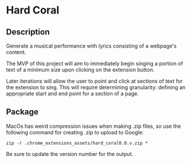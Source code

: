# Hard Coral

## Description
Generate a musical performance with lyrics consisting of a webpage's content.

The MVP of this project will aim to immediately begin singing a portion of text of a minimum size upon clicking on the extension button.

Later iterations will allow the user to point and click at sections of text for the extension to sing. This will require determining granularity: defining an appropriate start and end point for a section of a page.

## Package
MacOs has weird compression issues when making .zip files, so use the following command for creating .zip to upload to Google:

    zip -r .chrome_extensions_assets/hard_coral0.0.v.zip *

Be sure to update the version number for the output.

